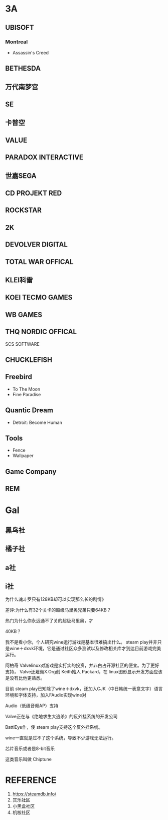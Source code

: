 # 3A

## UBISOFT

### Montreal

+ Assassin's Creed

## BETHESDA

## 万代南梦宫

## SE

## 卡普空

## VALUE

## PARADOX INTERACTIVE

## 世嘉SEGA

## CD PROJEKT RED

## ROCKSTAR

## 2K

## DEVOLVER DIGITAL

## TOTAL WAR OFFICAL

## KLEI科雷

## KOEI TECMO GAMES

## WB GAMES

## THQ NORDIC OFFICAL

SCS SOFTWARE

## CHUCKLEFISH

## Freebird

+ To The Moon
+ Fine Paradise

## Quantic Dream

+ Detroit: Become Human

## Tools

+ Fence
+ Wallpaper





## Game Company

## REM







# Gal

## 黑鸟社

## 橘子社

## a社

## i社













为什么魂斗罗只有128KB却可以实现那么长的剧情》

差评:为什么有32个关卡的超级马里奥兄弟只要64KB？	

热门为什么你永远通不了关的超级马里奥，才

40KB？	



我不是看小你，个人研究wine运行游戏是基本很难搞出什么。 steam play并非只是wine＋dxvk环境，它是通过社区众多测试以及修改相关库才到达目前游戏完美运行。

阿柏奇 Valvelinux对游戏是实打实的投资，并非白占开源社区的便宜。为了更好支持， Valve还雇佣X.Org创 Keith始人 Packard，在 linux图形显示开发方面应该是没有比他更熟悉。

目前 steam play已知除了wine＋dxvk，还加入CJK（中日韩统一表意文字）语言环境和字体支持，加入FAudio实现wine对

 Audio（低级音频AP）支持

 Valve正在与《绝地求生大逃杀》的反外挂系统的开发公司

 BattlEye作，使 steam play支持这个反外挂系统。

wine一直就是过不了这个系统，导致不少游戏无法运行。

芯片音乐或者是8-bit音乐

这类音乐叫做 Chiptune





# REFERENCE

1. https://steamdb.info/
2. 其乐社区
3. 小黑盒社区
4. 机核社区
